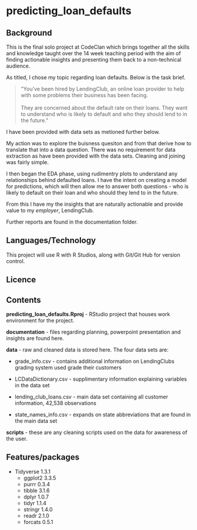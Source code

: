 # predicting\_loan_defaults

 
## Background

This is the final solo project at CodeClan which brings together all the skills and knowledge taught over the 14 week teaching period with the aim of finding actionable insights and presenting them back to a non-technical audience.

As titled, I chose my topic regarding loan defaults. Below is the task brief.

>"You’ve been hired by LendingClub, an online loan provider to help with some problems their business has been facing. <br><br>They are concerned about the default rate on their loans. They want to understand who is likely to default and who they should lend to in the future."

I have been provided with data sets as metioned further below. 

My action was to explore the buisness quesiton and from that derive how to translate that into a data question. There was no requirement for data extraction as have been provided with the data sets. Cleaning and joining was fairly simple. 

I then began the EDA phase, using rudimentry plots to understand any relationships behind defaulted loans. I have the intent on creating a model for predictions, which will then allow me to answer both questions - who is likely to default on their loan and who should they lend to in the future.

From this I have my the insights that are naturally actionable and provide value to my _employer_, LendingClub.

Further reports are found in the documentation folder.


## Languages/Technology 

This project will use R with R Studios, along with Git/Git Hub for version control.

## Licence

## Contents

**predicting\_loan_defaults.Rproj**  - RStudio project that houses work environment for the project.

**documentation** - files regarding planning, powerpoint presentation and insights are found here.

**data** - raw and cleaned data is stored here. The four data sets are:

* grade_info.csv - contains additional information on LendingClubs grading system used grade their customers

* LCDataDictionary.csv - supplimentary information explaining variables in the data set 

* lending\_club_loans.csv - main data set containing all customer information, 42,538 observations

* state\_names_info.csv - expands on state abbreviations that are found in the main data set

**scripts** - these are any cleaning scripts used on the data for awareness of the user.

## Features/packages

* Tidyverse 1.3.1
    * ggplot2 3.3.5
    * purrr   0.3.4
    * tibble  3.1.6   
    * dplyr   1.0.7
    * tidyr   1.1.4     
    * stringr 1.4.0
    * readr   2.1.0     
    * forcats 0.5.1
